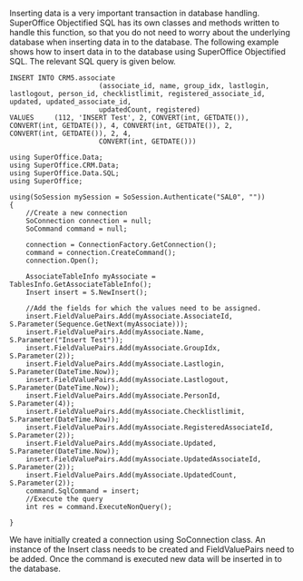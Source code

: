 <properties date="2016-05-10"
SortOrder="17"
/>

 

Inserting data is a very important transaction in database handling. SuperOffice Objectified SQL has its own classes and methods written to handle this function, so that you do not need to worry about the underlying database when inserting data in to the database. The following example shows how to insert data in to the database using SuperOffice Objectified SQL. The relevant SQL query is given below.   

```
INSERT INTO CRM5.associate
                      (associate_id, name, group_idx, lastlogin,
lastlogout, person_id, checklistlimit, registered_associate_id,
updated, updated_associate_id,
                      updatedCount, registered)
VALUES     (112, 'INSERT Test', 2, CONVERT(int, GETDATE()),
CONVERT(int, GETDATE()), 4, CONVERT(int, GETDATE()), 2,
CONVERT(int, GETDATE()), 2, 4,
                      CONVERT(int, GETDATE()))
```

 

```
using SuperOffice.Data;
using SuperOffice.CRM.Data;
using SuperOffice.Data.SQL;
using SuperOffice;
 
using(SoSession mySession = SoSession.Authenticate("SAL0", ""))
{
    //Create a new connection
    SoConnection connection = null;
    SoCommand command = null;
 
    connection = ConnectionFactory.GetConnection();
    command = connection.CreateCommand();
    connection.Open();
 
    AssociateTableInfo myAssociate =
TablesInfo.GetAssociateTableInfo();
    Insert insert = S.NewInsert();
 
    //Add the fields for which the values need to be assigned.    
    insert.FieldValuePairs.Add(myAssociate.AssociateId,
S.Parameter(Sequence.GetNext(myAssociate)));
    insert.FieldValuePairs.Add(myAssociate.Name,
S.Parameter("Insert Test"));
    insert.FieldValuePairs.Add(myAssociate.GroupIdx,
S.Parameter(2));
    insert.FieldValuePairs.Add(myAssociate.Lastlogin,
S.Parameter(DateTime.Now));
    insert.FieldValuePairs.Add(myAssociate.Lastlogout,
S.Parameter(DateTime.Now));
    insert.FieldValuePairs.Add(myAssociate.PersonId,
S.Parameter(4));
    insert.FieldValuePairs.Add(myAssociate.Checklistlimit,
S.Parameter(DateTime.Now));
    insert.FieldValuePairs.Add(myAssociate.RegisteredAssociateId,
S.Parameter(2));
    insert.FieldValuePairs.Add(myAssociate.Updated,
S.Parameter(DateTime.Now));
    insert.FieldValuePairs.Add(myAssociate.UpdatedAssociateId,
S.Parameter(2));
    insert.FieldValuePairs.Add(myAssociate.UpdatedCount,
S.Parameter(2));
    command.SqlCommand = insert;
    //Execute the query
    int res = command.ExecuteNonQuery();
 
}
```

 

We have initially created a connection using SoConnection class.  An instance of the Insert class needs to be created and FieldValuePairs need to be added. Once the command is executed new data will be inserted in to the database.
